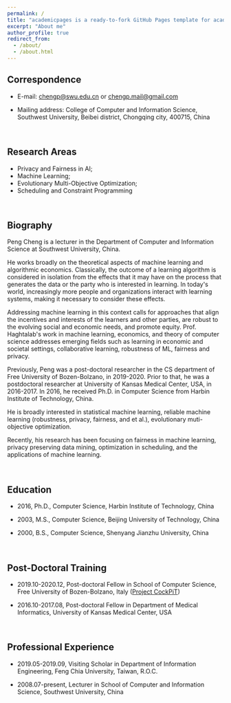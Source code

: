 ```yaml
---
permalink: /
title: "academicpages is a ready-to-fork GitHub Pages template for academic personal websites"
excerpt: "About me"
author_profile: true
redirect_from: 
  - /about/
  - /about.html
---
```


<!--
This is the front page of a website that is powered by the [academicpages template](https://github.com/academicpages/academicpages.github.io) and hosted on GitHub pages. [GitHub pages](https://pages.github.com) is a free service in which websites are built and hosted from code and data stored in a GitHub repository, automatically updating when a new commit is made to the respository. This template was forked from the [Minimal Mistakes Jekyll Theme](https://mmistakes.github.io/minimal-mistakes/) created by Michael Rose, and then extended to support the kinds of content that academics have: publications, talks, teaching, a portfolio, blog posts, and a dynamically-generated CV. You can fork [this repository](https://github.com/academicpages/academicpages.github.io) right now, modify the configuration and markdown files, add your own PDFs and other content, and have your own site for free, with no ads! An older version of this template powers my own personal website at [stuartgeiger.com](http://stuartgeiger.com), which uses [this Github repository](https://github.com/staeiou/staeiou.github.io).
-->



## Correspondence  

   - E-mail:  <chengp@swu.edu.cn> or <chengp.mail@gmail.com>     

   - Mailing address:   College of Computer and Information Science, Southwest University, Beibei district, Chongqing city, 400715, China   

<br/>


## Research Areas  
   * Privacy and Fairness in AI;   
   * Machine Learning;   
   * Evolutionary Multi-Objective Optimization;   
   * Scheduling and Constraint Programming 

<br/>


## Biography

Peng Cheng is a lecturer in the Department of Computer and Information Science at Southwest University, China. 


He works broadly on the theoretical aspects of machine learning and algorithmic economics. Classically, the outcome of a learning algorithm is considered in isolation from the effects that it may have on the process that generates the data or the party who is interested in learning. In today's world, increasingly more people and organizations interact with learning systems, making it necessary to consider these effects. 

Addressing machine learning in this context calls for approaches that align the incentives and interests of the learners and other parties, are robust to the evolving social and economic needs, and promote equity. Prof. Haghtalab's work in machine learning, economics, and theory of computer science addresses emerging fields such as learning in economic and societal settings, collaborative learning, robustness of ML, fairness and privacy.

Previously, Peng was a post-doctoral researcher in the CS department of Free University of Bozen-Bolzano, in 2019-2020. Prior to that, he was a postdoctoral researcher at University of Kansas Medical Center, USA, in 2016-2017. In 2016, he received Ph.D. in Computer Science from Harbin Institute of Technology, China. 

He is broadly interested in statistical machine learning, reliable machine learning (robustness, privacy, fairness, and et al.), evolutionary muti-objective optimization. 

Recently, his research has been focusing on fairness in machine learning, privacy preserving data mining, optimization in scheduling, and the applications of machine learning.


<br/>



## Education

- 2016, Ph.D., Computer Science, Harbin Institute of Technology, China  

- 2003, M.S.,  Computer Science, Beijing University of Technology, China  

- 2000, B.S.,  Computer Science, Shenyang Jianzhu University, China

<br/>

## Post-Doctoral Training

* 2019.10-2020.12, Post-doctoral Fellow in School of Computer Science, Free University of Bozen-Bolzano, Italy	([Project CockPiT](https://cpm-project.inf.unibz.it/))
    
* 2016.10-2017.08, Post-doctoral Fellow in Department of Medical Informatics, University of Kansas Medical Center, USA	

<br/>

## Professional Experience

- 2019.05-2019.09, Visiting Scholar in Department of Information Engineering, Feng Chia University, Taiwan, R.O.C.
    
- 2008.07-present, Lecturer in School of Computer and Information Science, Southwest University, China				
		  

<br/>







